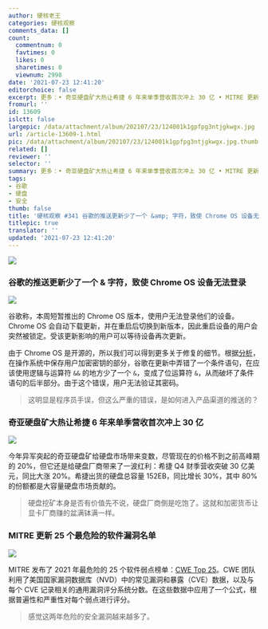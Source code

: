 ```yaml
---
author: 硬核老王
categories: 硬核观察
comments_data: []
count:
  commentnum: 0
  favtimes: 0
  likes: 0
  sharetimes: 0
  viewnum: 2998
date: '2021-07-23 12:41:20'
editorchoice: false
excerpt: 更多：• 奇亚硬盘矿大热让希捷 6 年来单季营收首次冲上 30 亿 • MITRE 更新 25 个最危险的软件漏洞名单
fromurl: ''
id: 13609
islctt: false
largepic: /data/attachment/album/202107/23/124001k1gpfpg3ntjgkwgx.jpg
url: /article-13609-1.html
pic: /data/attachment/album/202107/23/124001k1gpfpg3ntjgkwgx.jpg.thumb.jpg
related: []
reviewer: ''
selector: ''
summary: 更多：• 奇亚硬盘矿大热让希捷 6 年来单季营收首次冲上 30 亿 • MITRE 更新 25 个最危险的软件漏洞名单
tags:
- 谷歌
- 硬盘
- 安全
thumb: false
title: '硬核观察 #341 谷歌的推送更新少了一个 &amp; 字符，致使 Chrome OS 设备无法登录'
titlepic: true
translator: ''
updated: '2021-07-23 12:41:20'
---
```


![](/data/attachment/album/202107/23/124001k1gpfpg3ntjgkwgx.jpg)


### 谷歌的推送更新少了一个 & 字符，致使 Chrome OS 设备无法登录


![](/data/attachment/album/202107/23/124116nfa77vdvnkn0rk0d.jpg)


谷歌称，本周短暂推出的 Chrome OS 版本，使用户无法登录他们的设备。Chrome OS 会自动下载更新，并在重启后切换到新版本，因此重启设备的用户会突然被锁定。受该更新影响的用户可以等待设备再次更新。


由于 Chrome OS 是开源的，所以我们可以得到更多关于修复的细节。根据[分析](https://arstechnica.com/gadgets/2021/07/google-pushed-a-one-character-typo-to-production-bricking-chrome-os-devices/)，在操作系统中保存用户加密密钥的部分，谷歌在更新中弄错了一个条件语句，在应该使用逻辑与运算符 `&&` 的地方少了一个 `&`，变成了位运算符 `&`，从而破坏了条件语句的后半部分。由于这个错误，用户无法验证其密码。



> 
> 这明显是程序员手误，但这么严重的错误，是如何进入产品渠道的推送的？
> 
> 
> 


### 奇亚硬盘矿大热让希捷 6 年来单季营收首次冲上 30 亿


![](/data/attachment/album/202107/23/124107gauiarqajsb87uxq.jpg)


今年异军突起的奇亚硬盘矿给硬盘市场带来变数，尽管现在的价格不到之前高峰期的 20%，但它还是给硬盘厂商带来了一波红利：希捷 Q4 财季营收突破 30 亿美元，同比大涨 20%。希捷出货的硬盘总容量 152EB，同比增长 30%，其中 80% 的份额都是大容量硬盘市场贡献的。



> 
> 硬盘挖矿本身是否有价值先不说，硬盘厂商倒是吃饱了。这就和加密货币让显卡厂商赚的盆满钵满一样。
> 
> 
> 


### MITRE 更新 25 个最危险的软件漏洞名单


![](/data/attachment/album/202107/23/124046uczyc6j4fj5hzhv9.jpg)


MITRE 发布了 2021 年最危险的 25 个软件弱点榜单：[CWE Top 25](https://cwe.mitre.org/top25/archive/2021/2021_cwe_top25.html)。CWE 团队利用了美国国家漏洞数据库（NVD）中的常见漏洞和暴露（CVE）数据，以及与每个 CVE 记录相关的通用漏洞评分系统分数。在这些数据中应用了一个公式，根据普遍性和严重性对每个弱点进行评分。



> 
> 感觉这两年危险的安全漏洞越来越多了。
> 
> 
>
